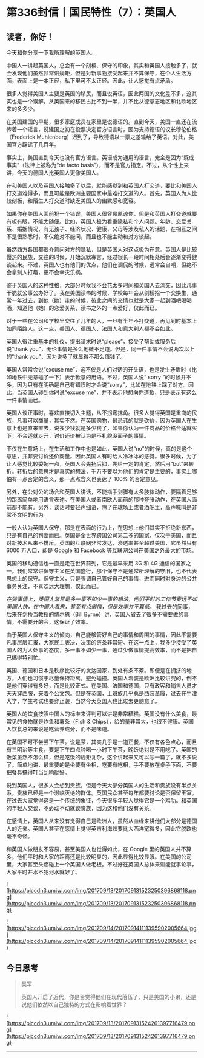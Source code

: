 # 第336封信丨国民特性（7）：英国人

## 读者，你好！

今天和你分享一下我所理解的英国人。

中国人一讲起英国人，总会有一个刻板、保守的印象，其实和英国人接触多了，就会发现他们虽然非常讲规矩，但是对新事物接受起来并不算保守，在个人生活方面，表面上是一本正经，私下里可不太正经。因此，让人感觉有点矛盾。

很多人觉得美国人主要是英国的移民，而且说英语，因此两国的文化差不多，这其实也是一个误解。从英国来的移民占比不到一半，并不比从德意志地区和北欧地区来的多多少。

在美国建国的早期，很多家庭成员在家里是说德语的。直到今天，美国一直还在流传着一个谣言，说建国之初在投票决定官方语言时，因为支持德语的议长穆伦伯格（Frederick Muhlenberg）迟到了，导致德语以一票之差输给了英语。对此，美国官方辟谣了几百年。

事实上，美国直到今天也没有官方语言。英语成为通用的语言，完全是因为“既成事实”（法律上被称为“de facto basis”），而不是官方指定。不过，从个性上来讲，今天的德国人比英国人更像美国人。

在和美国人以及英国人接触多了以后，就能感觉到和英国人打交道，要比和美国人打交道难得多，而且可能是欧洲主要国家中最难打交道的人。首先，英国人为人比较刻板，和陌生人打交道时缺乏美国人的幽默感和宽容。

如果你在美国人面前犯一个错误，美国人很容易原谅你，但是和英国人打交道就要有板有眼，不能太随便。比如，英国人极为看重隐私和个人问题。年龄、恋爱关系、婚姻情况、有无孩子、经济状况、健康、父母等涉及私人的话题，在相互之间不是很熟悉时，不仅绝对不能问，而且也不能主动和对方谈起。

虽然西方各国都很介意问对方的隐私，但是英国人对这点极为在意。英国人是比较慢热的民族，交往的时候，开始沉默寡言，经过很长一段时间相处后会逐渐变得健谈起来。不过，英国人也有他们的优点，他们在调侃的时候，通常会自嘲，但绝不会拿别人打趣，更不会幸灾乐祸。

鉴于英国人的这种性格，大部分时候我不会花太多时间和英国人去深交，因此凡事干脆就公事公办好了。我在美国读书的时候，学校每年会从剑桥招一个交换生，通常一年过去，到他（她）走的时候，彼此之间的交情也就是大家一起到酒吧喝喝酒，知道他（她）的恋爱关系，读书之外的一点爱好，仅此而已。

对于一些在公司和学校里交往了几年的人，一旦有半年不打交道，再见到时基本上如同陌路人。这一点，美国人、德国人、法国人和意大利人都不会如此。

英国人很注重基本的礼仪，提出请求时说“please”，接受了帮助或服务后说“thank you”，无论事情是多么地微不足道。但是，同一件事情不会说两次以上的“thank you”，因为说多了就显得不那么值钱了。

英国人常常会说“excuse me”，这不仅是人们对话的开头语，也是发生矛盾时（比如地铁中无意碰了一下）表示歉意的用语。不过，英国人说“ sorry ”的时候并不多，因为只有在明确是自己有错误时才会说“sorry”，比如在地铁上踩了对方。因此，当英国人碰到你时说“excuse me”，并不表示他想向你道歉，只是表示有这么一件事情而已。

英国人谈正事时，喜欢直接切入主题，从不拐弯抹角。很多人觉得英国是重商的民族，凡事可以商量，其实不然。在英国购物，最忌讳的就是砍价，因为英国人在生意上也是直来直去，说多少钱就是多少钱了，如果你认为一件商品的价格合适就买下，不合适就走开，讨价还价被认为是不礼貌没面子的事情。

不仅在生意场上，在生活和工作中也是如此，英国人说“no”的时候，真的是这个意思，并非要讨价还价商量。因此英国人有时给人冷冰冰的感觉。很多时候，为了让人感觉比较委婉一点，英国人会先扬后抑，先给一定的肯定，然后用“but”来转折。转折后的意思才是真实的想法，千万不要以为他们的肯定是主要的，事实上哪怕有一点否定的含义，那一点点含义也表达了 100% 的否定意见。

另外，在公对公的场合和英国人讲话，不能指手划脚有太多肢体动作，要隔着足够的距离简单地用语言表述。在美国人或者南欧人面前的那种夸张动作，在英国人面前都不能有。另外，谈话时要轻声细语，除了在球场上或者酒吧里，高声喊叫是非常不文明的行为。

一般人认为英国人保守，那是在表面的行为上，在思想上他们其实不拒绝新东西，只是有自己的判断而已。英国是全世界跨国公司第二多的国家，仅次于美国，而且对新技术从来不排斥。英国的互联网非常发达，渗透率甚至超过美国，它虽然只有 6000 万人口，却是 Google 和 Facebook 等互联网公司在美国之外最大的市场。

英国的移动通信也一直是走在世界前列，它是最早采用 3G 和 4G 通信的国家之一。我们常常讲保守主义在英国盛行，那个保守不是通常所理解的守旧，也不代表思想上的保守。保守主义，只是强调自己管好自己的事情，进而同时对身边的公共事务关注，不喜欢远大理想，仅此而已。

 *在做事情上，英国人常常是多一事不如少一事的想法，他们平时的工作节奏远不如美国人快，在中国人看来，甚至有点懒惰，但是效率并不算低。* 我过去的同事，后来在剑桥当教授的博尔恩（Bill Byrne）讲，英国人省去了很多不需要做的事情，不需要开的会，这保证了效率。

由于英国人保守主义的倾向，自己能够管好自己的事情和周围的事情，因此不需要凡事层层汇报，大家民主表决，决策的链条非常短。在这一点上，我多少接受了英国人的为人处事的态度，多一事不如少一事，通过少做事情提高效率，而不是把自己搞得特别忙。

英国、德国和日本是秩序比较好的发达国家，到处有条不紊。即便是在拥挤的地方，人们也习惯于尽量保持距离，避免碰撞。英国人着装是欧洲比较讲究的，倒不是他们穿得有多好，而是比较正式。在美国、法国和德国，只有政客和销售人员才天天穿西服，夹着个公文包。但是在英国，上班族几乎总是西装革履，过去在牛津大学，学生考试也要穿正装，当然今天英国人也比过去更随意了。

英国人的饮食按照中国人的标准来评判可以讲是非常糟糕。英国没有什么美食，最常见的食物就是炸鱼和薯条（Fish & Chips），给的量非常大，也很不健康。英国人饮食总的来说是吃营养成分，而不是味道。

在英国不可不尝尝下午茶。说是茶，其实几乎是一道正餐，不仅有各色点心，而且有三明治等主食，要是下午四点钟喝一小时下午茶，晚饭绝对是不用吃了。英国的饭菜虽然不怎么样，但是吃饭的规矩复杂，这个讲起来又可以写一篇了，就不多说了。简单地讲，最重要的是坐要有坐相，吃要有吃相，手不要放在桌子下面，不要把餐具搞得叮当乱响就好。

说到英国人，很多人会想到贵族，但是今天大部分英国人的生活和贵族没有半点关系，贵族已经是一个濒临灭绝的群体。英国民众甚至每年都要讨论是否保留王室。在过去大家觉得这是一个传统的象征，今天很多年轻人觉得它是一个鸡肋。和英国的年轻人交谈，不必动不动就谈贵族，因为这和他们没有关系。

在感情上，英国人从来没有觉得自己是欧洲人，虽然从血缘来讲他们大部分是德国人的近亲。英国人甚至在感情上觉得英吉利海峡要比大西洋宽得多，因此它脱欧也毫不奇怪。

和英国人做朋友不容易，甚至美国人也觉得如此，在 Google 里的英国人并不算多，他们平时和大家的距离还是比较明显的，因此显得比较显眼。在美国的公司里，大家甚至头疼碰上一个英国人做老板。不过好在英国人总体来讲能就事论事，大家平时井水不犯河水就好了。

![https://piccdn3.umiwi.com/img/201709/13/201709131523250396868118.png](https://piccdn3.umiwi.com/img/201709/13/201709131523250396868118.png)

![https://piccdn3.umiwi.com/img/201709/14/201709141111395902005664.jpg](https://piccdn3.umiwi.com/img/201709/14/201709141111395902005664.jpg)

## 今日思考

> 吴军
> 
> 英国人开启了近代，你是否觉得他们在现代落伍了，只是美国的小弟，还是说他们依然以自己独特的方式在影响着世界？

![https://piccdn3.umiwi.com/img/201709/13/201709131524261397716479.png](https://piccdn3.umiwi.com/img/201709/13/201709131524261397716479.png)

---
